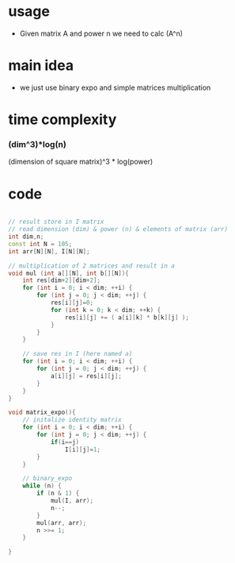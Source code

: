 # usage 

- Given matrix A and power n we need to calc (A^n)

# main idea

- we just use binary expo and simple matrices multiplication

# time complexity
  ###  (dim^3)*log(n)
  (dimension of square matrix)^3  *  log(power)


# code

```cpp

// result store in I matrix
// read dimension (dim) & power (n) & elements of matrix (arr)
int dim,n;
const int N = 105;
int arr[N][N], I[N][N];

// multiplication of 2 matrices and result in a
void mul (int a[][N], int b[][N]){
    int res[dim+2][dim+2];
    for (int i = 0; i < dim; ++i) {
        for (int j = 0; j < dim; ++j) {
            res[i][j]=0;
            for (int k = 0; k < dim; ++k) {
                res[i][j] += ( a[i][k] * b[k][j] );
            }
        }
    }

    // save res in I (here named a)
    for (int i = 0; i < dim; ++i) {
        for (int j = 0; j < dim; ++j) {
            a[i][j] = res[i][j];
        }
    }
}

void matrix_expo(){
    // initalize identity matrix
    for (int i = 0; i < dim; ++i) {
        for (int j = 0; j < dim; ++j) {
            if(i==j)
                I[i][j]=1;
        }
    }

    // binary_expo
    while (n) {
        if (n & 1) {
            mul(I, arr);
            n--;
        }
        mul(arr, arr);
        n >>= 1;
    }

}

```
